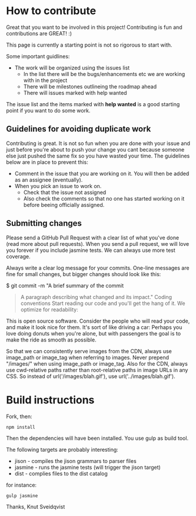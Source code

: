 # How to contribute

Great that you want to be involved in this project! Contributing is fun and contributions are GREAT! :)

This page is currently a starting point is not so rigorous to start with.

Some important guidlines:

* The work will be organized using the issues list
    * In the list there will be the bugs/enhancements etc we are working with in the project
    * There will be milestones outlineing the roadmap ahead
    * There will issues marked with help wanted

The issue list and the items marked with **help wanted** is a good starting point if you want to do some work.

## Guidelines for avoiding duplicate work

Contributing is great. It is not so fun when you are done with your issue and just before you're about to push your
change you cant because someone else just pushed the same fix so you have wasted your time. The guidelines below are in
place to prevent this:

* Comment in the issue that you are working on it. You will then be added as an assignee (eventually).
* When you pick an issue to work on.
    * Check that the issue not assigned
    * Also check the comments so that no one has started working on it before beeing officially assigned.


## Submitting changes
Please send a GitHub Pull Request with a clear list of what you've done (read more about pull requests). When you send
a pull request, we will love you forever if you include jasmine tests. We can always use more test coverage.

Always write a clear log message for your commits. One-line messages are fine for small changes, but bigger changes should look like this:

$ git commit -m "A brief summary of the commit
> 
> A paragraph describing what changed and its impact."
Coding conventions
Start reading our code and you'll get the hang of it. We optimize for readability:

This is open source software. Consider the people who will read your code, and make it look nice for them. It's sort of
like driving a car: Perhaps you love doing donuts when you're alone, but with passengers the goal is to make the ride as
smooth as possible.

So that we can consistently serve images from the CDN, always use image_path or image_tag when referring to images.
Never prepend "/images/" when using image_path or image_tag.
Also for the CDN, always use cwd-relative paths rather than root-relative paths in image URLs in any CSS. So instead of
url('/images/blah.gif'), use url('../images/blah.gif').

# Build instructions
Fork, then:

```
npm install
```

Then the dependencies will have been installed. You use gulp as build tool.

The following targets are probably interesting:

* jison - compiles the jison grammars to parser files
* jasmine - runs the jasmine tests (will trigger the jison target)
* dist - complies files to the dist catalog

for instance:
```
gulp jasmine
```
Thanks, Knut Sveidqvist

